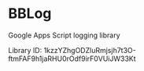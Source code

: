 # BBLog

Google Apps Script logging library

Library ID: 1kzzYZhgODZluRmjsjh7t3O-ftmFAF9h1jaRHU0rOdf9irF0VUiJW33Kt
